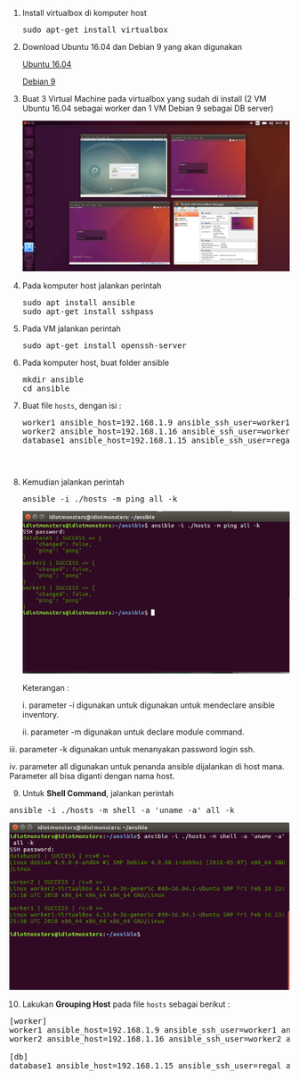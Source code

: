 
1. Install virtualbox di komputer host
    
    <pre>sudo apt-get install virtualbox</pre>
    
2. Download Ubuntu 16.04 dan Debian 9 yang akan digunakan

   [Ubuntu 16.04](http://releases.ubuntu.com/16.04/)
   
   [Debian 9](https://cdimage.debian.org/debian-cd/current/amd64/iso-cd/)
   
3. Buat 3 Virtual Machine pada virtualbox yang sudah di install (2 VM Ubuntu 16.04 sebagai worker dan 1 VM Debian 9 sebagai DB server)

    <img src="https://github.com/rahajengdwi/CLoud2018/blob/master/Ansible/img/vm.png">
    
4. Pada komputer host jalankan perintah

    <pre>sudo apt install ansible
   sudo apt-get install sshpass</pre>
   
5. Pada VM jalankan perintah

   <pre>sudo apt-get install openssh-server</pre>
   
6. Pada komputer host, buat folder ansible

   <pre>mkdir ansible
   cd ansible</pre>
   
7. Buat file `hosts`, dengan isi :

   <pre>worker1 ansible_host=192.168.1.9 ansible_ssh_user=worker1 ansible_become_pass=root
   worker2 ansible_host=192.168.1.16 ansible_ssh_user=worker2 ansible_become_pass=root
   database1 ansible_host=192.168.1.15 ansible_ssh_user=regal ansible_become_pass=bolaubi<pre>
   
8. Kemudian jalankan perintah

   <pre>ansible -i ./hosts -m ping all -k</pre>

   <img src="https://github.com/rahajengdwi/CLoud2018/blob/master/Ansible/img/ping.png">
   
   Keterangan :
   
    i. parameter -i digunakan untuk digunakan untuk mendeclare ansible inventory.
    
   ii. parameter -m digunakan untuk declare module command.
   
  iii. parameter -k digunakan untuk menanyakan password login ssh.
  
   iv. parameter all digunakan untuk penanda ansible dijalankan di host mana. Parameter all bisa diganti dengan nama host.
   
 9. Untuk <b>Shell Command</b>, jalankan perintah
 
 <pre>ansible -i ./hosts -m shell -a 'uname -a' all -k</pre>
 
 <img src="https://github.com/rahajengdwi/CLoud2018/blob/master/Ansible/img/shellcommand.png">
 
 10. Lakukan <b>Grouping Host</b> pada file `hosts` sebagai berikut :
 
 <pre>[worker]
worker1 ansible_host=192.168.1.9 ansible_ssh_user=worker1 ansible_become_pass=root
worker2 ansible_host=192.168.1.16 ansible_ssh_user=worker2 ansible_become_pass=root

[db]
database1 ansible_host=192.168.1.15 ansible_ssh_user=regal ansible_become_pass=bolaubi<pre>
